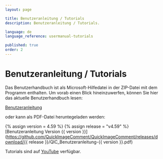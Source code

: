 ```yaml
---
layout: page

title: Benutzeranleitung / Tutorials
description: Benutzeranleitung / Tutorials.

language: de
language_reference: usermanual-tutorials

published: true
order: 2
---
```


# Benutzeranleitung / Tutorials

Das Benutzerhandbuch ist als Microsoft-Hilfedatei in der ZIP-Datei mit dem Programm enthalten. Um vorab einen Blick hineinzuwerfen, können Sie hier das aktuelle Benutzerhandbuch lesen:

[Benutzeranleitung](Benutzeranleitung.html)

oder kann als PDF-Datei heruntegeladen werden:

{% assign version = 4.59 %}
{% assign release =  "v4.59" %}
[Benutzeranleitung Version {{ version }}](https://github.com/QuickImageComment/QuickImageComment/releases/download/{{ release }}/QIC_Benutzeranleitung-{{ version }}.pdf)

Tutorials sind auf [YouTube](https://www.youtube.com/channel/UCrTOh1TBYB2e_4rANDnN6BA) verfügbar.